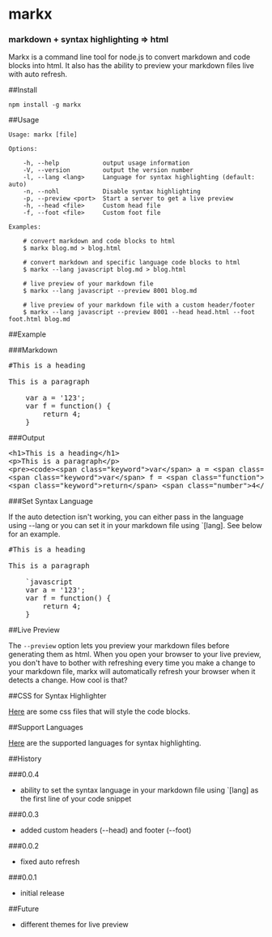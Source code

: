 # markx

### markdown + syntax highlighting => html

Markx is a command line tool for node.js to convert markdown and code blocks into html.  It also has the ability to preview your markdown files live with auto refresh.

##Install

	npm install -g markx

##Usage

	Usage: markx [file]

	Options:

		-h, --help            output usage information
		-V, --version         output the version number
		-l, --lang <lang>     Language for syntax highlighting (default: auto)
		-n, --nohl            Disable syntax highlighting
		-p, --preview <port>  Start a server to get a live preview
		-h, --head <file>     Custom head file
		-f, --foot <file>     Custom foot file

	Examples:

		# convert markdown and code blocks to html
		$ markx blog.md > blog.html

		# convert markdown and specific language code blocks to html
		$ markx --lang javascript blog.md > blog.html

		# live preview of your markdown file
		$ markx --lang javascript --preview 8001 blog.md

		# live preview of your markdown file with a custom header/footer
		$ markx --lang javascript --preview 8001 --head head.html --foot foot.html blog.md

##Example

###Markdown
<pre>
#This is a heading

This is a paragraph

	var a = '123';
	var f = function() {
		return 4;
	}
</pre>

###Output
<pre>
&lt;h1&gt;This is a heading&lt;/h1&gt;
&lt;p&gt;This is a paragraph&lt;/p&gt;
&lt;pre&gt;&lt;code&gt;&lt;span class="keyword"&gt;var&lt;/span&gt; a = &lt;span class="string"&gt;'123'&lt;/span&gt;;
&lt;span class="keyword"&gt;var&lt;/span&gt; f = &lt;span class="function"&gt;&lt;span class="keyword"&gt;function&lt;/span&gt;&lt;span class="params"&gt;()&lt;/span&gt; {&lt;/span&gt;
&lt;span class="keyword"&gt;return&lt;/span&gt; &lt;span class="number"&gt;4&lt;/span&gt;;
</pre>

###Set Syntax Language

If the auto detection isn't working, you can either pass in the language using --lang or you can set it in your markdown file using `[lang].  See below for an example.

<pre>
#This is a heading

This is a paragraph

	`javascript
	var a = '123';
	var f = function() {
		return 4;
	}
</pre>


##Live Preview
	
The `--preview` option lets you preview your markdown files before generating them as html.  When you open your browser to your live preview, you don't have to bother with refreshing every time you make a change to your markdown file, markx will automatically refresh your browser when it detects a change.  How cool is that?

##CSS for Syntax Highlighter

[Here](https://github.com/jgallen23/highlight.js/tree/master/src/styles) are some css files that will style the code blocks. 

##Support Languages

[Here](https://github.com/jgallen23/highlight.js/tree/master/src/languages) are the supported languages for syntax highlighting.

##History

###0.0.4
- ability to set the syntax language in your markdown file using `[lang] as the first line of your code snippet

###0.0.3
- added custom headers (--head) and footer (--foot)

###0.0.2
- fixed auto refresh

###0.0.1
- initial release

##Future
- different themes for live preview
